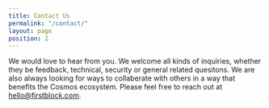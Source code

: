 ```yaml
---
title: Contact Us
permalink: "/contact/"
layout: page
position: 2
---
```


We would love to hear from you.  We welcome all kinds of inquiries, whether they be feedback, technical, security or general related quesitons.  We are also always looking for ways to collaberate with others in a way that benefits the Cosmos ecosystem.  Please feel free to reach out at <hello@firstblock.com>. 

